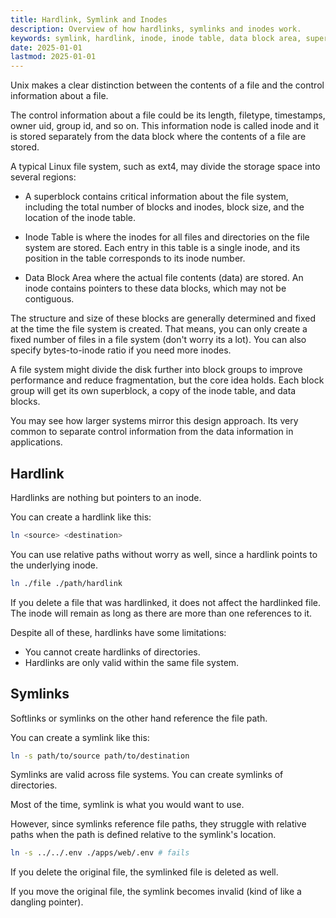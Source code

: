 ```yaml
---
title: Hardlink, Symlink and Inodes
description: Overview of how hardlinks, symlinks and inodes work.
keywords: symlink, hardlink, inode, inode table, data block area, superblock
date: 2025-01-01
lastmod: 2025-01-01
---
```


Unix makes a clear distinction between the contents of a file and the control information about a file.

The control information about a file could be its length, filetype, timestamps, owner uid, group id, and so on. This information node is called inode and it is stored separately from the data block where the contents of a file are stored.

A typical Linux file system, such as ext4, may divide the storage space into several regions:

- A superblock contains critical information about the file system, including the total number of blocks and inodes, block size, and the location of the inode table.

- Inode Table is where the inodes for all files and directories on the file system are stored. Each entry in this table is a single inode, and its position in the table corresponds to its inode number.

- Data Block Area where the actual file contents (data) are stored. An inode contains pointers to these data blocks, which may not be contiguous.

The structure and size of these blocks are generally determined and fixed at the time the file system is created. That means, you can only create a fixed number of files in a file system (don't worry its a lot). You can also specify bytes-to-inode ratio if you need more inodes.

A file system might divide the disk further into block groups to improve performance and reduce fragmentation, but the core idea holds. Each block group will get its own superblock, a copy of the inode table, and data blocks.

You may see how larger systems mirror this design approach. Its very common to separate control information from the data information in applications.

## Hardlink

Hardlinks are nothing but pointers to an inode.

You can create a hardlink like this:

```bash
ln <source> <destination>
```

You can use relative paths without worry as well, since a hardlink points to the underlying inode.

```bash
ln ./file ./path/hardlink
```

If you delete a file that was hardlinked, it does not affect the hardlinked file. The inode will remain as long as there are more than one references to it.

Despite all of these, hardlinks have some limitations:
- You cannot create hardlinks of directories.
- Hardlinks are only valid within the same file system.
## Symlinks

Softlinks or symlinks on the other hand reference the file path.

You can create a symlink like this:

```bash
ln -s path/to/source path/to/destination
```

Symlinks are valid across file systems. You can create symlinks of directories.

Most of the time, symlink is what you would want to use.

However, since symlinks reference file paths, they struggle with relative paths when the path is  defined relative to the symlink's location.

```bash
ln -s ../../.env ./apps/web/.env # fails
```

If you delete the original file, the symlinked file is deleted as well.

If you move the original file, the symlink becomes invalid (kind of like a dangling pointer).
